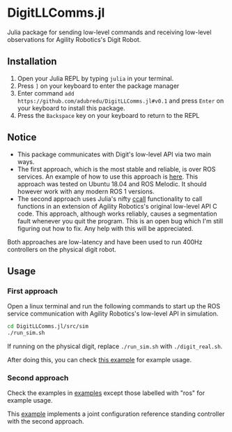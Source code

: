 # DigitLLComms.jl

Julia package for sending low-level commands and receiving low-level observations for Agility Robotics's Digit Robot.

## Installation
1. Open your Julia REPL by typing  `julia` in your terminal.
2. Press `]` on your keyboard to enter the package manager
3. Enter command `add https://github.com/adubredu/DigitLLComms.jl#v0.1` and press 
`Enter` on your keyboard to install this package.
4. Press the `Backspace` key on your keyboard to return to the REPL


## Notice
- This package communicates with Digit's low-level API via two main ways. 
- The first approach, which is the most stable and reliable, is over ROS services. An example of how to use this approach is [here](examples/test_ros_observation.jl). This approach was tested on Ubuntu 18.04 and ROS Melodic. It should however work with any modern ROS 1 versions.
- The second approach uses Julia's nifty [ccall](https://docs.julialang.org/en/v1/manual/calling-c-and-fortran-code/) functionality to call functions in an extension of Agility Robotics's original low-level API C code. This approach, although works reliably, causes a segmentation fault whenever you quit the program. This is an open bug which I'm still figuring out how to fix. Any help with this will be appreciated.

Both approaches are low-latency and have been used to run 400Hz controllers on the physical digit robot.

## Usage
### First approach
 Open a linux terminal and run the following commands to start up the ROS service communication with Agility Robotics's low-level API in simulation.

```bash
cd DigitLLComms.jl/src/sim
./run_sim.sh
```
If running on the physical digit, replace `./run_sim.sh` with `./digit_real.sh`.

After doing this, you can check [this example](examples/test_ros_observation.jl) for example usage.

### Second approach
Check the examples in [examples](examples) except those labelled with "ros" for example usage. 

This [example](examples/standing_controller.jl) implements a joint configuration reference standing controller with the second approach.
